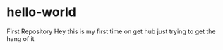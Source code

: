 # hello-world
First Repository
Hey this is my first time on get hub just trying to get the hang of it
